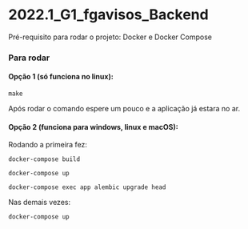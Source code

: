 # 2022.1_G1_fgavisos_Backend

Pré-requisito para rodar o projeto: Docker e Docker Compose

### Para rodar

#### Opção 1 (só funciona no linux):

```
make
```

Após rodar o comando espere um pouco e a aplicação já estara no ar.

#### Opção 2 (funciona para windows, linux e macOS):

Rodando a primeira fez:

```
docker-compose build
```

```
docker-compose up 
```

```
docker-compose exec app alembic upgrade head
```

Nas demais vezes: 

```
docker-compose up
```